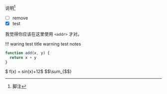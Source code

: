 

说明[^1]
- [ ] remove
- [x] test

我觉得你应该在这里使用
`<addr>` 才对。

!!! waring test title
    warning test notes


```javascript {.line-numbers}
function add(x, y) {
  return x + y
}
```
$ f(x) = sin(x)+12$
$$\sum_{$$}

[^1]: 脚注